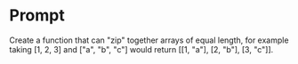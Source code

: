 # Prompt
Create a function that can "zip" together arrays of equal length, for example taking [1, 2, 3] and ["a", "b", "c"] would return [[1, "a"], [2, "b"], [3, "c"]].
